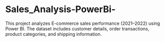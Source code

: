 # Sales_Analysis-PowerBi-
This project analyzes E-commerce sales performance (2021–2022) using Power BI. The dataset includes customer details, order transactions, product categories, and shipping information.
